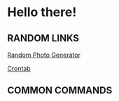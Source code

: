 # Hello there!

## RANDOM LINKS

[Random Photo Generator](https://picsum.photos/)

[Crontab](https://crontab.guru/#0_0_*_*_0)

## COMMON COMMANDS
